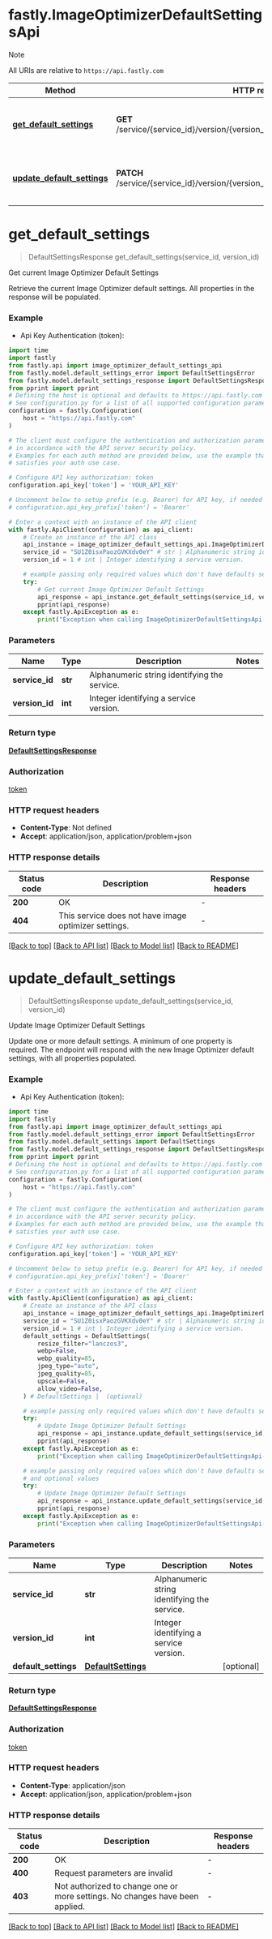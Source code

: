 # fastly.ImageOptimizerDefaultSettingsApi

> [!NOTE]
> All URIs are relative to `https://api.fastly.com`

Method | HTTP request | Description
------------- | ------------- | -------------
[**get_default_settings**](ImageOptimizerDefaultSettingsApi.md#get_default_settings) | **GET** /service/{service_id}/version/{version_id}/image_optimizer_default_settings | Get current Image Optimizer Default Settings
[**update_default_settings**](ImageOptimizerDefaultSettingsApi.md#update_default_settings) | **PATCH** /service/{service_id}/version/{version_id}/image_optimizer_default_settings | Update Image Optimizer Default Settings


# **get_default_settings**
> DefaultSettingsResponse get_default_settings(service_id, version_id)

Get current Image Optimizer Default Settings

Retrieve the current Image Optimizer default settings. All properties in the response will be populated. 

### Example

* Api Key Authentication (token):

```python
import time
import fastly
from fastly.api import image_optimizer_default_settings_api
from fastly.model.default_settings_error import DefaultSettingsError
from fastly.model.default_settings_response import DefaultSettingsResponse
from pprint import pprint
# Defining the host is optional and defaults to https://api.fastly.com
# See configuration.py for a list of all supported configuration parameters.
configuration = fastly.Configuration(
    host = "https://api.fastly.com"
)

# The client must configure the authentication and authorization parameters
# in accordance with the API server security policy.
# Examples for each auth method are provided below, use the example that
# satisfies your auth use case.

# Configure API key authorization: token
configuration.api_key['token'] = 'YOUR_API_KEY'

# Uncomment below to setup prefix (e.g. Bearer) for API key, if needed
# configuration.api_key_prefix['token'] = 'Bearer'

# Enter a context with an instance of the API client
with fastly.ApiClient(configuration) as api_client:
    # Create an instance of the API class
    api_instance = image_optimizer_default_settings_api.ImageOptimizerDefaultSettingsApi(api_client)
    service_id = "SU1Z0isxPaozGVKXdv0eY" # str | Alphanumeric string identifying the service.
    version_id = 1 # int | Integer identifying a service version.

    # example passing only required values which don't have defaults set
    try:
        # Get current Image Optimizer Default Settings
        api_response = api_instance.get_default_settings(service_id, version_id)
        pprint(api_response)
    except fastly.ApiException as e:
        print("Exception when calling ImageOptimizerDefaultSettingsApi->get_default_settings: %s\n" % e)
```


### Parameters

Name | Type | Description  | Notes
------------- | ------------- | ------------- | -------------
 **service_id** | **str**| Alphanumeric string identifying the service. |
 **version_id** | **int**| Integer identifying a service version. |

### Return type

[**DefaultSettingsResponse**](DefaultSettingsResponse.md)

### Authorization

[token](../README.md#token)

### HTTP request headers

 - **Content-Type**: Not defined
 - **Accept**: application/json, application/problem+json


### HTTP response details

| Status code | Description | Response headers |
|-------------|-------------|------------------|
**200** | OK |  -  |
**404** | This service does not have image optimizer settings. |  -  |

[[Back to top]](#) [[Back to API list]](../README.md#documentation-for-api-endpoints) [[Back to Model list]](../README.md#documentation-for-models) [[Back to README]](../README.md)

# **update_default_settings**
> DefaultSettingsResponse update_default_settings(service_id, version_id)

Update Image Optimizer Default Settings

Update one or more default settings. A minimum of one property is required. The endpoint will respond with the new Image Optimizer default settings, with all properties populated. 

### Example

* Api Key Authentication (token):

```python
import time
import fastly
from fastly.api import image_optimizer_default_settings_api
from fastly.model.default_settings_error import DefaultSettingsError
from fastly.model.default_settings import DefaultSettings
from fastly.model.default_settings_response import DefaultSettingsResponse
from pprint import pprint
# Defining the host is optional and defaults to https://api.fastly.com
# See configuration.py for a list of all supported configuration parameters.
configuration = fastly.Configuration(
    host = "https://api.fastly.com"
)

# The client must configure the authentication and authorization parameters
# in accordance with the API server security policy.
# Examples for each auth method are provided below, use the example that
# satisfies your auth use case.

# Configure API key authorization: token
configuration.api_key['token'] = 'YOUR_API_KEY'

# Uncomment below to setup prefix (e.g. Bearer) for API key, if needed
# configuration.api_key_prefix['token'] = 'Bearer'

# Enter a context with an instance of the API client
with fastly.ApiClient(configuration) as api_client:
    # Create an instance of the API class
    api_instance = image_optimizer_default_settings_api.ImageOptimizerDefaultSettingsApi(api_client)
    service_id = "SU1Z0isxPaozGVKXdv0eY" # str | Alphanumeric string identifying the service.
    version_id = 1 # int | Integer identifying a service version.
    default_settings = DefaultSettings(
        resize_filter="lanczos3",
        webp=False,
        webp_quality=85,
        jpeg_type="auto",
        jpeg_quality=85,
        upscale=False,
        allow_video=False,
    ) # DefaultSettings |  (optional)

    # example passing only required values which don't have defaults set
    try:
        # Update Image Optimizer Default Settings
        api_response = api_instance.update_default_settings(service_id, version_id)
        pprint(api_response)
    except fastly.ApiException as e:
        print("Exception when calling ImageOptimizerDefaultSettingsApi->update_default_settings: %s\n" % e)

    # example passing only required values which don't have defaults set
    # and optional values
    try:
        # Update Image Optimizer Default Settings
        api_response = api_instance.update_default_settings(service_id, version_id, default_settings=default_settings)
        pprint(api_response)
    except fastly.ApiException as e:
        print("Exception when calling ImageOptimizerDefaultSettingsApi->update_default_settings: %s\n" % e)
```


### Parameters

Name | Type | Description  | Notes
------------- | ------------- | ------------- | -------------
 **service_id** | **str**| Alphanumeric string identifying the service. |
 **version_id** | **int**| Integer identifying a service version. |
 **default_settings** | [**DefaultSettings**](DefaultSettings.md)|  | [optional]

### Return type

[**DefaultSettingsResponse**](DefaultSettingsResponse.md)

### Authorization

[token](../README.md#token)

### HTTP request headers

 - **Content-Type**: application/json
 - **Accept**: application/json, application/problem+json


### HTTP response details

| Status code | Description | Response headers |
|-------------|-------------|------------------|
**200** | OK |  -  |
**400** | Request parameters are invalid |  -  |
**403** | Not authorized to change one or more settings. No changes have been applied. |  -  |

[[Back to top]](#) [[Back to API list]](../README.md#documentation-for-api-endpoints) [[Back to Model list]](../README.md#documentation-for-models) [[Back to README]](../README.md)

